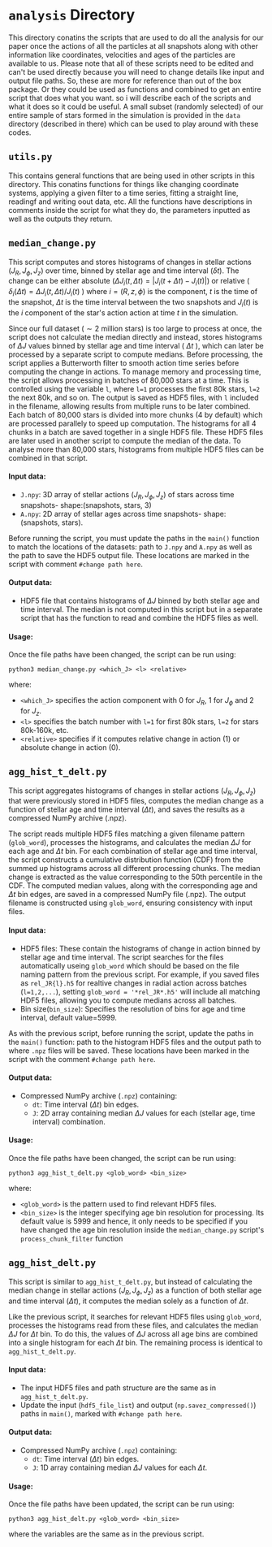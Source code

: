# `analysis` Directory

This directory conatins the scripts that are used to do all the analysis for our paper once the actions of all the particles at all snapshots along with other information like coordinates, velocities and ages of the particles are available to us. Please note that all of these scripts need to be edited and can't be used directly because you will need to change details like input and output file paths. So, these are more for reference than out of the box package. Or they could be used as functions and combined to get an entire script that does what you want. so i will describe each of the scripts and what it does so it could be useful. A small subset (randomly selected) of our entire sample of stars formed in the simulation is provided in the `data` directory (described in there) which can be used to play around with these codes.

## `utils.py` 
This contains general functions that are being used in other scripts in this directory. This conatins functions for things like changing coordinate systems, applying a given filter to a time series, fitting a straight line, readingf and writing oout data, etc. All the functions have descriptions in comments inside the script for what they do, the parameters inputted as well as the outputs they return.
## `median_change.py`
This script computes and stores histograms of changes in stellar actions ($J_R, J_{\phi}, J_z$) over time, binned by stellar age and time interval ($\delta t$). The change can be either absolute ($\Delta J_i (t,\Delta t) = \left | J_i(t+\Delta t) - J_i(t) \right |$) or relative ( $\delta_i (\Delta t) = \Delta J_i (t,\Delta t)/J_i(t)$ ) where $i = (R,z,\phi)$ is the component, $t$ is the time of the snapshot, $\Delta t$ is the time interval between the two snapshots and $J_i(t)$ is the $i$ component of the star's action action at time $t$ in the simulation.

  Since our full dataset ($\sim 2$ million stars) is too large to process at once, the script does not calculate the median directly and instead, stores histograms of $\Delta J$ values binned by stellar age and time interval ( $\Delta t$ ), which can later be processed by a separate script to compute medians. Before processing, the script applies a Butterworth filter to smooth action time series before computing the change in actions. To manage memory and processing time, the script allows processing in batches of 80,000 stars at a time. This is controlled using the variable `l`, where `l=1` processes the first 80k stars, `l=2` the next 80k, and so on. The output is saved as HDF5 files, with `l` included in the filename, allowing results from multiple runs to be later combined. Each batch of 80,000 stars is divided into more chunks (4 by default) which are processed parallely to speed up computation. The histograms for all 4 chunks in a batch are saved together in a single HDF5 file. These HDF5 files are later used in another script to compute the median of the data. To analyse more than 80,000 stars, histograms from multiple HDF5 files can be combined in that script.

  #### Input data:
  - `J.npy`: 3D array of stellar actions ($J_R, J_{\phi}, J_z$) of stars across time snapshots- shape:(snapshots, stars, 3)
  - `A.npy`: 2D array of stellar ages across time snapshots- shape: (snapshots, stars).
    
  Before running the script, you must update the paths in the `main()` function to match the locations of the datasets: path to `J.npy` and `A.npy` as well as the path to save the HDF5 output file. These locations are marked in the script with comment `#change path here`.
#### Output data:
- HDF5 file that contains histograms of $\Delta J$ binned by both stellar age and time interval. The median is not computed in this script but in a separate script that has the function to read and combine the HDF5 files as well.
#### Usage:
Once the file paths have been changed, the script can be run using:
```
python3 median_change.py <which_J> <l> <relative>
```
where:
- `<which_J>` specifies the action component with 0 for $J_R$, 1 for $J_{\phi}$ and 2 for $J_z$.
- `<l>` specifies the batch number with `l=1` for first 80k stars, `l=2` for stars 80k-160k, etc.
- `<relative>` specifies if it computes relative change in action (1) or absolute change in action (0).

## `agg_hist_t_delt.py`
This script aggregates histograms of changes in stellar actions ($J_R, J_{\phi}, J_z$) that were previously stored in HDF5 files, computes the median change as a function of stellar age and time interval ($\Delta t$), and saves the results as a compressed NumPy archive (.npz).

The script reads multiple HDF5 files matching a given filename pattern (`glob_word`), processes the histograms, and calculates the median $\Delta J$ for each age and $\Delta t$ bin. For each combination of stellar age and time interval, the script constructs a cumulative distribution function (CDF) from the summed up histograms across all different processing chunks. The median change is extracted as the value corresponding to the 50th percentile in the CDF. The computed median values, along with the corresponding age and $\Delta t$ bin edges, are saved in a compressed NumPy file (.npz). The output filename is constructed using `glob_word`, ensuring consistency with input files.

#### Input data:
- HDF5 files: These contain the histograms of change in action binned by stellar age and time interval. The script searches for the files automatically useing `glob_word` which should be based on the file naming pattern from the previous script. For example, if you saved files as `rel_JR{l}.h5` for realtive changes in radial action across batches (`l=1,2,...`), setting `glob_word = '*rel_JR*.h5'` will include all matching HDF5 files, allowing you to compute medians across all batches.
- Bin size(`bin_size`): Specifies the resolution of bins for age and time interval, default value=5999.
  
As with the previous script, before running the script, update the paths in the `main()` function: path to the histogram HDF5 files and the output path to where `.npz` files will be saved. These locations have been marked in the script with the comment `#change path here`.
#### Output data:
- Compressed NumPy archive (`.npz`) containing:
  - `dt`: Time interval ($\Delta t$) bin edges.
  - `J`: 2D array containing median $\Delta J$ values for each (stellar age, time interval) combination.
#### Usage:
Once the file paths have been changed, the script can be run using:
```
python3 agg_hist_t_delt.py <glob_word> <bin_size>
```
where:
- `<glob_word>` is the pattern used to find relevant HDF5 files.
- `<bin_size>` is the integer specifying age bin resolution for processing. Its default value is 5999 and hence, it only needs to be specified if you have changed the age bin resolution inside the `median_change.py` script's `process_chunk_filter` function

## `agg_hist_delt.py`
This script  is similar to `agg_hist_t_delt.py`, but instead of calculating the median change in stellar actions ($J_R, J_{\phi}, J_z$) as a function of both stellar age and time interval ($\Delta t$), it computes the median solely as a function of $\Delta t$.

Like the previous script, it searches for relevant HDF5 files using `glob_word`, processes the histograms read from these files, and calculates the median $\Delta J$ for $\Delta t$ bin. To do this, the values of $\Delta J$ across all age bins are combined into a single histogram for each $\Delta t$ bin. The remaining process is identical to `agg_hist_t_delt.py`.

#### Input data:
- The input HDF5 files and path structure are the same as in `agg_hist_t_delt.py`.
- Update the input (`hdf5_file_list`) and output (`np.savez_compressed()`) paths in `main()`, marked with `#change path here`.
#### Output data:
- Compressed NumPy archive (`.npz`) containing:
  - `dt`: Time interval ($\Delta t$) bin edges.
  - `J`: 1D array containing median $\Delta J$ values for each $\Delta t$.
#### Usage:
Once the file paths have been updated, the script can be run using:
```
python3 agg_hist_delt.py <glob_word> <bin_size>
```
where the variables are the same as in the previous script.
